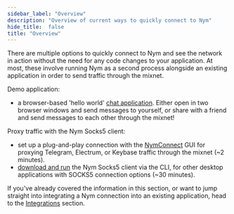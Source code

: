 ```yaml
---
sidebar_label: "Overview"
description: "Overview of current ways to quickly connect to Nym"
hide_title:  false
title: "Overview"
---
```


There are multiple options to quickly connect to Nym and see the network in action without the need for any code changes to your application. At most, these involve running Nym as a second process alongside an existing application in order to send traffic through the mixnet.  

Demo application:
* a browser-based 'hello world' [chat application](https://chat-demo.nymtech.net/). Either open in two browser windows and send messages to yourself, or share with a friend and send messages to each other through the mixnet!

Proxy traffic with the Nym Socks5 client:
* set up a plug-and-play connection with the [NymConnect](/docs/next/quickstart/nym-connect) GUI for proxying Telegram, Electrum, or Keybase traffic through the mixnet (~2 minutes). 
* [download and run](/docs/next/quickstart/socks5) the Nym Socks5 client via the CLI, for other desktop applications with SOCKS5 connection options (~30 minutes). 

If you've already covered the information in this section, or want to jump straight into integrating a Nym connection into an existing application, head to the [Integrations](/docs/next/integrations/overview) section. 


